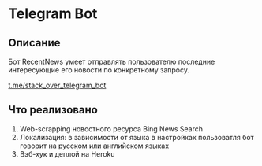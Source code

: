 # Telegram Bot 

## Описание
Бот RecentNews умеет отправлять пользователю последние интересующие его новости по конкретному запросу. 

[t.me/stack_over_telegram_bot](t.me/stack_over_telegram_bot) 

## Что реализовано
1) Web-scrapping новостного ресурса Bing News Search
2) Локализация: в зависимости от языка в настройках пользоватля бот говорит на русском или английском языках
3) Вэб-хук и деплой на Heroku
